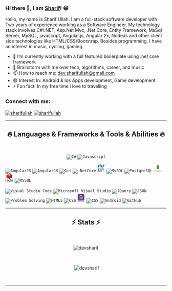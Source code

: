 ### Hi there 👋, I am [Sharif](https://github.com/devsharif/)! 😁

Hello, my name is Sharif Ullah. I am a full-stack software developer with Two years of experience working as a Software Engineer. My technology stack involves C#/.NET, Asp.Net Mvc, .Net Core, Entity Framework, MsSql Server, MySQL, javascript, Angular.js, Angular 2x, NodeJs and other client side technologies like HTML/CSS/Bootstrap. Besides programming, I have an interest in music, cycling, gaming.

- 🔭 I’m currently working with a full featured boilerplate using .net core framework
- 💬 Brainstorm with me over tech, algorithms, career, and music 
- 📫 How to reach me: dev.sharifullah@gmail.com
- 😄 Interest In: Android & Ios Apps development, Game development
- ⚡ Fun fact: In my free time i love to travelling



### Connect with me:</h3>
<p align="left">
<a href="https://linkedin.com/in/sharifullah" target="blank"><img align="center" src="https://raw.githubusercontent.com/rahuldkjain/github-profile-readme-generator/master/src/images/icons/Social/linked-in-alt.svg" alt="sharifullah" height="30" width="40" /></a>
<a href="https://www.hackerrank.com/sharifullah" target="blank"><img align="center" src="https://raw.githubusercontent.com/rahuldkjain/github-profile-readme-generator/master/src/images/icons/Social/hackerrank.svg" alt="sharifullah" height="30" width="40" /></a>
</p>


<hr>
<h2 align="center">🔥 Languages & Frameworks & Tools & Abilities 🔥</h2>
<br>
<p align="center">
  <code><img title="C#" height="25" src="https://github.com/zumrudu-anka/zumrudu-anka/blob/master/images/cSharp.svg"></code>
  <code><img title="Javascript" height="25" src="https://github.com/zumrudu-anka/zumrudu-anka/blob/master/images/javascript.svg"></code>
  
  <code><img title="AngularJS" height="25" src="https://angular.io/assets/images/logos/angular/angular.svg"></code>
  <code><img title="AngularJS" height="25" src="https://github.com/zumrudu-anka/zumrudu-anka/blob/master/images/angularjs.png"></code>
  <code><img title="Git" height="25" src="https://github.com/zumrudu-anka/zumrudu-anka/blob/master/images/git-original.svg"></code>
  <code><img title=".NetCore" height="25" src="https://github.com/zumrudu-anka/zumrudu-anka/blob/master/images/dotnetcore.svg"></code>
  <code><img title=".Net" height="25" src="https://raw.githubusercontent.com/devicons/devicon/master/icons/dot-net/dot-net-original-wordmark.svg"></code>
  <code><img title="MySQL" height="25" src="https://www.svgrepo.com/show/303229/microsoft-sql-server-logo.svg"></code>
  <code><img title="PostgreSQL" height="25" src="https://github.com/zumrudu-anka/zumrudu-anka/blob/master/images/postgresql.svg"></code>
  <code><img title="MSSQL" height="25" src="https://raw.githubusercontent.com/devicons/devicon/master/icons/mongodb/mongodb-original-wordmark.svg"></code>
  <code><img title="MSSQL" height="25" src="https://raw.githubusercontent.com/devicons/devicon/master/icons/redis/redis-original-wordmark.svg"></code>
  <code><img title="MSSQL" height="25" src="https://github.com/zumrudu-anka/zumrudu-anka/blob/master/images/mysql.svg"></code>

  <code><img title="Visual Studio Code" height="25" src="https://github.com/zumrudu-anka/zumrudu-anka/blob/master/images/vscode.png"></code>
  <code><img title="Microsoft Visual Studio" height="25" src="https://github.com/zumrudu-anka/zumrudu-anka/blob/master/images/visualstudio.png"></code>
  <code><img title="JQuery" height="25" src="https://github.com/zumrudu-anka/zumrudu-anka/blob/master/images/jquery-original.svg"></code>
  <code><img title="JSON" height="25" src="https://github.com/zumrudu-anka/zumrudu-anka/blob/master/images/json.svg"></code>
  <code><img title="Problem Solving" height="25" src="https://github.com/zumrudu-anka/zumrudu-anka/blob/master/images/problemSolving.png"></code>
  <code><img title="HTML5" height="25" src="https://github.com/zumrudu-anka/zumrudu-anka/blob/master/images/html5.svg"></code>
  <code><img title="CSS" height="25" src="https://github.com/zumrudu-anka/zumrudu-anka/blob/master/images/css.svg"></code>
  <code><img title="CSS" height="25" src="https://raw.githubusercontent.com/devicons/devicon/master/icons/bootstrap/bootstrap-plain-wordmark.svg"></code>
  <code><img title="CSS" height="25" src="https://www.chartjs.org/media/logo-title.svg"></code>
  <code><img title="Android" height="25" src="https://github.com/zumrudu-anka/zumrudu-anka/blob/master/images/android.svg"></code>
  <code><img title="GitHub" height="25" src="https://github.com/zumrudu-anka/zumrudu-anka/blob/master/images/github.svg"></code>

</p>
<hr>

<h2 align="center">⚡ Stats ⚡</h2>
<br>
<p align=center>
  <div align=center>
    <p><img align="center" src="https://github-readme-stats.vercel.app/api/top-langs?username=devsharif&show_icons=true&locale=en&layout=compact" alt="devsharif" /></p>
  </div>
  <br>
  <div align=center>
    <p>&nbsp;<img align="center" src="https://github-readme-stats.vercel.app/api?username=devsharif&show_icons=true&locale=en" alt="devsharif" /></p>
  </div>
  <br>
</p>

<hr>

